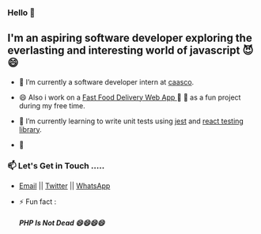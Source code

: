 ### Hello 👋


## I'm an aspiring software developer exploring the everlasting and interesting world of javascript 😈😄

- 🔭 I’m currently a software developer intern at [caasco](https://www.caasco.io/).

- 😄 Also i work on a [Fast Food Delivery Web App ](https://github.com/boybenson/fast_food) 
🍔
🛵 as a fun project during my free time.

- 🌱 I’m currently learning to write unit tests using [jest](https://jestjs.io/) and [react testing library](https://testing-library.com/docs/).

- 👯

### 📫  Let's Get in Touch  ..... <br />

  * [Email](mailto:ybenson96@gmail.com) || [Twitter](https://twitter.com/boybenson_) || [WhatsApp](https://wa.me/233546949655)

- ⚡ Fun fact :
   ##### PHP Is Not Dead 😄😄😄😄 

